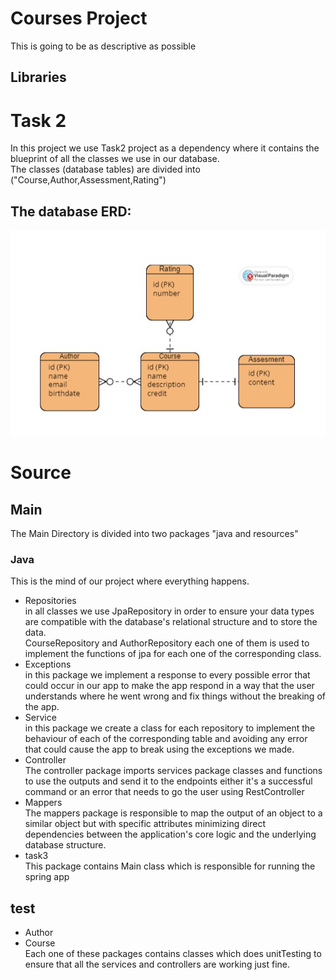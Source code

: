 # Courses Project
This is going to be as descriptive as possible
## Libraries
# Task 2
In this project we use Task2 project as a dependency where it
contains
the blueprint of all the classes we use in our database.<br/>
The classes (database tables) are divided into ("Course,Author,Assessment,Rating")
## The database ERD:
![Database ERD](src/main/resources/ERD.png)

# Source
## Main
The Main Directory is divided into two packages "java and 
resources"

### Java
This is the mind of our project where everything happens.<br/>

-  Repositories <br/>
   in all classes we use JpaRepository in order 
to ensure your data types are compatible with the database's 
relational structure and to store the data. <br/>
CourseRepository and AuthorRepository each one of them is used to 
implement the functions of jpa for each one of the corresponding 
class.
- Exceptions <br/>
in this package we implement a response to every possible error
that could occur in our app to make the app respond in a way
that the user understands where he went wrong and fix things 
without the breaking of the app.
- Service <br/>
in this package we create a class for each repository to implement
the behaviour of each of the corresponding table and avoiding any
error that could cause the app to break using the exceptions 
we made.
- Controller <br/>
The controller package imports services package classes and functions
to use the outputs and send it to the endpoints either it's a
successful command or an error that needs to go the user
using RestController
- Mappers <br/>
The mappers package is responsible to map the output of an object
to a similar object but with specific attributes minimizing 
direct dependencies between the application's core logic and 
the underlying database structure.
- task3 <br/>
This package contains Main class which is responsible for running
the spring app



## test
- Author
- Course <br/>
Each one of these packages contains classes which does unitTesting
to ensure that all the services and controllers are working just fine.